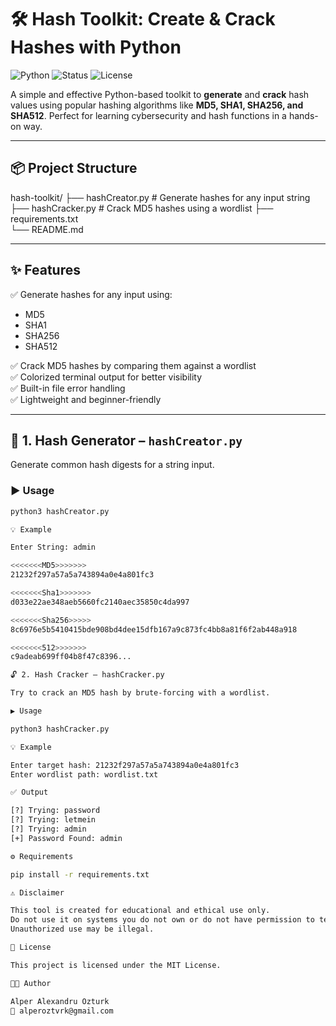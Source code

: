 # 🛠️ Hash Toolkit: Create & Crack Hashes with Python

![Python](https://img.shields.io/badge/Python-3.x-blue?style=flat-square)
![Status](https://img.shields.io/badge/Project-Active-brightgreen?style=flat-square)
![License](https://img.shields.io/badge/License-MIT-green?style=flat-square)

A simple and effective Python-based toolkit to **generate** and **crack** hash values using popular hashing algorithms like **MD5, SHA1, SHA256, and SHA512**. Perfect for learning cybersecurity and hash functions in a hands-on way.

---

## 📦 Project Structure

hash-toolkit/
├── hashCreator.py       # Generate hashes for any input string
├── hashCracker.py       # Crack MD5 hashes using a wordlist
├── requirements.txt     
└── README.md            

---

## ✨ Features

✅ Generate hashes for any input using:
- MD5  
- SHA1  
- SHA256  
- SHA512

✅ Crack MD5 hashes by comparing them against a wordlist  
✅ Colorized terminal output for better visibility  
✅ Built-in file error handling  
✅ Lightweight and beginner-friendly

---

## 📌 1. Hash Generator – `hashCreator.py`

Generate common hash digests for a string input.

### ▶️ Usage

```bash
python3 hashCreator.py

💡 Example

Enter String: admin

<<<<<<<MD5>>>>>>>
21232f297a57a5a743894a0e4a801fc3

<<<<<<<Sha1>>>>>>>
d033e22ae348aeb5660fc2140aec35850c4da997

<<<<<<<Sha256>>>>>
8c6976e5b5410415bde908bd4dee15dfb167a9c873fc4bb8a81f6f2ab448a918

<<<<<<<512>>>>>>>
c9adeab699ff04b8f47c8396...

🔓 2. Hash Cracker – hashCracker.py

Try to crack an MD5 hash by brute-forcing with a wordlist.

▶️ Usage

python3 hashCracker.py

💡 Example

Enter target hash: 21232f297a57a5a743894a0e4a801fc3
Enter wordlist path: wordlist.txt

✅ Output

[?] Trying: password
[?] Trying: letmein
[?] Trying: admin
[+] Password Found: admin

⚙️ Requirements

pip install -r requirements.txt

⚠️ Disclaimer

This tool is created for educational and ethical use only.
Do not use it on systems you do not own or do not have permission to test.
Unauthorized use may be illegal.

📄 License

This project is licensed under the MIT License.

👨‍💻 Author

Alper Alexandru Ozturk
📧 alperoztvrk@gmail.com
